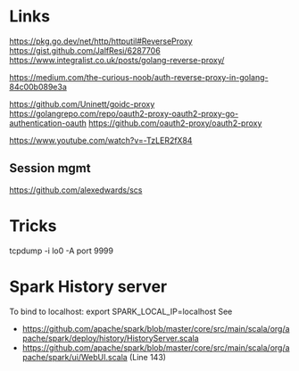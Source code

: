 # Links

https://pkg.go.dev/net/http/httputil#ReverseProxy
https://gist.github.com/JalfResi/6287706
https://www.integralist.co.uk/posts/golang-reverse-proxy/

https://medium.com/the-curious-noob/auth-reverse-proxy-in-golang-84c00b089e3a

https://github.com/Uninett/goidc-proxy
https://golangrepo.com/repo/oauth2-proxy-oauth2-proxy-go-authentication-oauth
https://github.com/oauth2-proxy/oauth2-proxy

https://www.youtube.com/watch?v=-TzLER2fX84

## Session mgmt

https://github.com/alexedwards/scs

# Tricks

tcpdump -i lo0 -A port 9999


# Spark History server

To bind to localhost: export SPARK_LOCAL_IP=localhost
See 
- https://github.com/apache/spark/blob/master/core/src/main/scala/org/apache/spark/deploy/history/HistoryServer.scala
- https://github.com/apache/spark/blob/master/core/src/main/scala/org/apache/spark/ui/WebUI.scala (Line 143)
